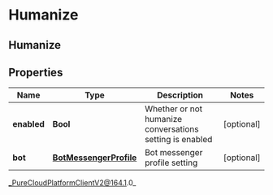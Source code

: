 # Humanize

## Humanize

## Properties

|Name | Type | Description | Notes|
|------------ | ------------- | ------------- | -------------|
| **enabled** | **Bool** | Whether or not humanize conversations setting is enabled | [optional] |
| **bot** | [**BotMessengerProfile**](BotMessengerProfile) | Bot messenger profile setting | [optional] |



_PureCloudPlatformClientV2@164.1.0_

